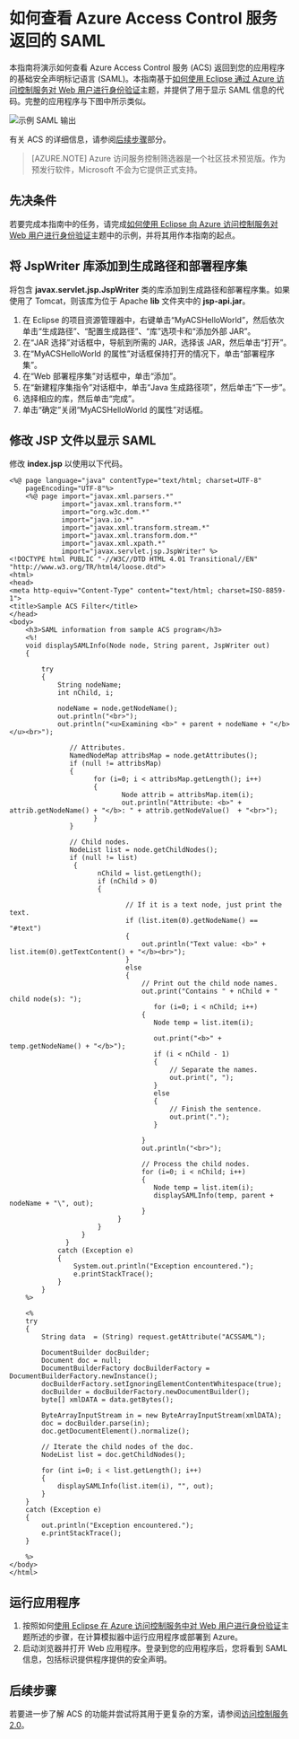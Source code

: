 <properties
    pageTitle="查看 Access Control 服务返回的 SAML (Java)"
    description="了解如何通过 Azure 上托管的 Java 应用程序查看 Access Control 服务返回的 SAML。"
    services="active-directory"
    documentationcenter="java"
    author="rmcmurray"
    manager="erikre"
    editor="" />  

    
<tags
    ms.assetid="6cd216f9-eb43-46b4-b30d-f194d0ae2d48"
    ms.service="active-directory"
    ms.workload="identity"
    ms.tgt_pltfrm="na"
    ms.devlang="Java"
    ms.topic="article"
    ms.date="11/01/2016"
    wacn.date="12/12/2016"
    ms.author="robmcm" />

# 如何查看 Azure Access Control 服务返回的 SAML
本指南将演示如何查看 Azure Access Control 服务 (ACS) 返回到您的应用程序的基础安全声明标记语言 (SAML)。本指南基于[如何使用 Eclipse 通过 Azure 访问控制服务对 Web 用户进行身份验证](/documentation/articles/active-directory-java-authenticate-users-access-control-eclipse/)主题，并提供了用于显示 SAML 信息的代码。完整的应用程序与下图中所示类似。

![示例 SAML 输出][saml_output]

有关 ACS 的详细信息，请参阅[后续步骤](#next_steps)部分。

> [AZURE.NOTE]
Azure 访问服务控制筛选器是一个社区技术预览版。作为预发行软件，Microsoft 不会为它提供正式支持。

## <a name="pre"></a>先决条件
若要完成本指南中的任务，请完成[如何使用 Eclipse 向 Azure 访问控制服务对 Web 用户进行身份验证](/documentation/articles/active-directory-java-authenticate-users-access-control-eclipse/)主题中的示例，并将其用作本指南的起点。

## <a name="add_library"></a>将 JspWriter 库添加到生成路径和部署程序集

将包含 **javax.servlet.jsp.JspWriter** 类的库添加到生成路径和部署程序集。如果使用了 Tomcat，则该库为位于 Apache **lib** 文件夹中的 **jsp-api.jar**。

1. 在 Eclipse 的项目资源管理器中，右键单击“MyACSHelloWorld”，然后依次单击“生成路径”、“配置生成路径”、“库”选项卡和“添加外部 JAR”。
2. 在“JAR 选择”对话框中，导航到所需的 JAR，选择该 JAR，然后单击“打开”。
3. 在“MyACSHelloWorld 的属性”对话框保持打开的情况下，单击“部署程序集”。
4. 在“Web 部署程序集”对话框中，单击“添加”。
5. 在“新建程序集指令”对话框中，单击“Java 生成路径项”，然后单击“下一步”。
6. 选择相应的库，然后单击“完成”。
7. 单击“确定”关闭“MyACSHelloWorld 的属性”对话框。

## <a name="modify_jsp"></a>修改 JSP 文件以显示 SAML

修改 **index.jsp** 以使用以下代码。

    <%@ page language="java" contentType="text/html; charset=UTF-8"
        pageEncoding="UTF-8"%>
        <%@ page import="javax.xml.parsers.*"
                 import="javax.xml.transform.*"
                 import="org.w3c.dom.*"
                 import="java.io.*"
                 import="javax.xml.transform.stream.*"
                 import="javax.xml.transform.dom.*"
                 import="javax.xml.xpath.*"
                 import="javax.servlet.jsp.JspWriter" %>
    <!DOCTYPE html PUBLIC "-//W3C//DTD HTML 4.01 Transitional//EN" "http://www.w3.org/TR/html4/loose.dtd">
    <html>
    <head>
    <meta http-equiv="Content-Type" content="text/html; charset=ISO-8859-1">
    <title>Sample ACS Filter</title>
    </head>
    <body>
        <h3>SAML information from sample ACS program</h3>
        <%!
        void displaySAMLInfo(Node node, String parent, JspWriter out)
        {

            try
            {
                String nodeName;
                int nChild, i;

                nodeName = node.getNodeName();
                out.println("<br>");
                out.println("<u>Examining <b>" + parent + nodeName + "</b></u><br>");

                   // Attributes.
                   NamedNodeMap attribsMap = node.getAttributes();
                   if (null != attribsMap)
                   {
                         for (i=0; i < attribsMap.getLength(); i++)
                         {
                                Node attrib = attribsMap.item(i);
                                out.println("Attribute: <b>" + attrib.getNodeName() + "</b>: " + attrib.getNodeValue()  + "<br>");
                         }
                   }

                   // Child nodes.
                   NodeList list = node.getChildNodes();
                   if (null != list)
                    {
                          nChild = list.getLength();
                          if (nChild > 0)
                          {                    

                                 // If it is a text node, just print the text.
                                 if (list.item(0).getNodeName() == "#text")
                                 {
                                     out.println("Text value: <b>" + list.item(0).getTextContent() + "</b><br>");
                                 }
                                 else
                                 {
                                     // Print out the child node names.
                                     out.print("Contains " + nChild + " child node(s): ");   
                                        for (i=0; i < nChild; i++)
                                     {
                                        Node temp = list.item(i);

                                        out.print("<b>" + temp.getNodeName() + "</b>");
                                        if (i < nChild - 1)
                                        {
                                            // Separate the names.
                                            out.print(", ");
                                        }
                                        else
                                        {
                                            // Finish the sentence.
                                            out.print(".");
                                        }

                                     }
                                     out.println("<br>");

                                     // Process the child nodes.
                                     for (i=0; i < nChild; i++)
                                     {
                                        Node temp = list.item(i);
                                        displaySAMLInfo(temp, parent + nodeName + "\", out);
                                     }
                               }
                          }
                      }
                  }
                catch (Exception e)
                {
                    System.out.println("Exception encountered.");
                    e.printStackTrace();            
                }
            }
        %>

        <%
        try
        {
            String data  = (String) request.getAttribute("ACSSAML");

            DocumentBuilder docBuilder;
            Document doc = null;
            DocumentBuilderFactory docBuilderFactory = DocumentBuilderFactory.newInstance();
            docBuilderFactory.setIgnoringElementContentWhitespace(true);
            docBuilder = docBuilderFactory.newDocumentBuilder();
            byte[] xmlDATA = data.getBytes();

            ByteArrayInputStream in = new ByteArrayInputStream(xmlDATA);
            doc = docBuilder.parse(in);
            doc.getDocumentElement().normalize();

            // Iterate the child nodes of the doc.
            NodeList list = doc.getChildNodes();

            for (int i=0; i < list.getLength(); i++)
            {
                displaySAMLInfo(list.item(i), "", out);
            }
        }
        catch (Exception e)
        {
            out.println("Exception encountered.");
            e.printStackTrace();
        }

        %>
    </body>
    </html>

## <a name="run_application"></a>运行应用程序
1. 按照如何[使用 Eclipse 在 Azure 访问控制服务中对 Web 用户进行身份验证](/documentation/articles/active-directory-java-authenticate-users-access-control-eclipse/)主题所述的步骤，在计算模拟器中运行应用程序或部署到 Azure。
2. 启动浏览器并打开 Web 应用程序。登录到您的应用程序后，您将看到 SAML 信息，包括标识提供程序提供的安全声明。

## <a name="next_steps"></a>后续步骤
若要进一步了解 ACS 的功能并尝试将其用于更复杂的方案，请参阅[访问控制服务 2.0][Access Control Service 2.0]。

[Prerequisites]: #pre
[Modify the JSP file to display SAML]: #modify_jsp
[Add the JspWriter library to your build path and deployment assembly]: #add_library
[Run the application]: #run_application
[Next steps]: #next_steps
[Access Control Service 2.0]: http://go.microsoft.com/fwlink/?LinkID=212360
[saml_output]: ./media/active-directory-java-view-saml-returned-by-access-control/SAML_Output.png

<!---HONumber=Mooncake_1205_2016-->
